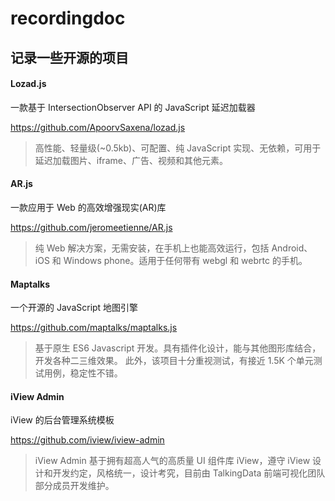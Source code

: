 # recordingdoc

## 记录一些开源的项目

#### Lozad.js
一款基于 IntersectionObserver API 的 JavaScript 延迟加载器

https://github.com/ApoorvSaxena/lozad.js

> 高性能、轻量级(~0.5kb)、可配置、纯 JavaScript 实现、无依赖，可用于延迟加载图片、iframe、广告、视频和其他元素。

#### AR.js
一款应用于 Web 的高效增强现实(AR)库

https://github.com/jeromeetienne/AR.js

> 纯 Web 解决方案，无需安装，在手机上也能高效运行，包括 Android、iOS 和 Windows phone。适用于任何带有 webgl 和 webrtc 的手机。

#### Maptalks
一个开源的 JavaScript 地图引擎

https://github.com/maptalks/maptalks.js

> 基于原生 ES6 Javascript 开发。具有插件化设计，能与其他图形库结合，开发各种二三维效果。 此外，该项目十分重视测试，有接近 1.5K 个单元测试用例，稳定性不错。

#### iView Admin
iView 的后台管理系统模板

https://github.com/iview/iview-admin

> iView Admin 基于拥有超高人气的高质量 UI 组件库 iView，遵守 iView 设计和开发约定，风格统一，设计考究，目前由 TalkingData 前端可视化团队部分成员开发维护。



